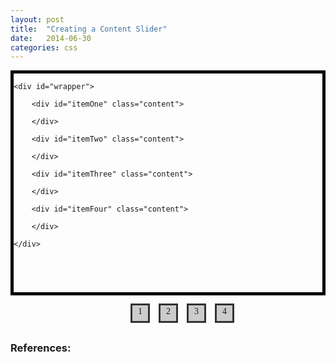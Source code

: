 ```yaml
---
layout: post
title:  "Creating a Content Slider"
date:   2014-06-30 
categories: css 
---
```



<head>
<meta charset="utf-8">
<meta content="stuff, to, help, search, engines, not" name="keywords">
<meta content="What this page is about." name="description">
<meta content="An Interesting Title Goes Here" name="title">
<title>An Interesting Title Goes Here</title>
 
<style>
#wrapper {
    width: 2200px;
    position: relative;
    left: 0px;
}

.content {
    float: left; 
    height: 350px;
    white-space: normal;
    width: 550px;
} 

#contentContainer {
    widith: 550px;
    height: 350px;
    border: 5px black solid;
    overflow: hidden;
}

#itemOne {
    background-color: #ADFF2F;
}

#itemTwo {
    background-color: #FF7F50;
}

#itemThree {
    background-color: #1E90FF;
}

#itemFour {
    background-color: #DC143C;
}

#navLinks {
    text-align: center;
    width: 550px;
}

#navLinks ul {
    margin: 0px;
    padding: 0px;
    display: inline-block;
    margin-top: 6px;
}

#navLinks ul li {
    font-family: Cambria, Cochin, Georgia, Times, "Times New Roman", serif;
    float: left;
    width: 25px;
    height: 23px;
    text-align: center;
    margin: 10px;
    list-style: none;
    cursor: pointer;
    background-color: #CCCCCC;
    outline: #333 solid 3px;
    padding-top: 2px;
}

#navLinks ul li:hover {
    background-color: #FFFF00;
}

#navLinks ul li.active {
    background-color: #333333;
    color: #FFFFFF;
    outline-width: 7px;
}

#navLinks ul li.active:hover {
    background-color: #484848;
    color: #FFFFFF;
}
</style>

<script type="text/javascript">
var links = document.querySelectorAll(".itemLinks");
var wrapper = document.querySelector("#wrapper");
 
for (var i = 0; i < links.length; i++) {
    var link = links[i];
    link.addEventListener('click', setPosition, false);
}
 
addClass(links[0], "active");
 
function setPosition(e) {
    removeActiveLinks();
 
    var clickedLink = e.target;
    addClass(clickedLink, "active");
     
    var position = clickedLink.getAttribute("data-pos");
    wrapper.style.left = position;
}
 
function removeActiveLinks() {
    for (var i = 0; i < links.length; i++) {
        removeClass(links[i], "active");
    }
}
 
function addClass(element, classToAdd) {
    var currentClassValue = element.className;
      
    if (currentClassValue.indexOf(classToAdd) == -1) {
        if ((currentClassValue == null) || (currentClassValue === "")) {
            element.className = classToAdd;
        } else {
            element.className += " " + classToAdd;
        }
    }
}
 
function removeClass(element, classToRemove) {
    var currentClassValue = element.className;
      
    // removing a class value when there is more than one class value present
    // and the class you want to remove is not the first one
    if (currentClassValue.indexOf(" " + classToRemove) != -1) {
        element.className = element.className.replace(" " + classToRemove, "");
        return;
    }
      
    // removing the first class value when there is more than one class
    // value present
    if (currentClassValue.indexOf(classToRemove + " ") != -1) {
        element.className = element.className.replace(classToRemove + " ", "");
        return;
    }
      
    // removing the first class value when there is only one class value
    // present
    if (currentClassValue.indexOf(classToRemove) != -1) {
        element.className = element.className.replace(classToRemove, "");
        return;
    }
}
</script>


</head>
 
<body>

<div id="contentContainer">

    <div id="wrapper">

        <div id="itemOne" class="content">

        </div>

        <div id="itemTwo" class="content">
 
        </div>

        <div id="itemThree" class="content">
 
        </div>

        <div id="itemFour" class="content">
 
        </div>

    </div>

</div>
 
<div id="navLinks">
    <ul>
        <li class="itemLinks" data-pos="0px">1</li>
        <li class="itemLinks" data-pos="-550px">2</li>
        <li class="itemLinks" data-pos="-1100px">3</li>
        <li class="itemLinks" data-pos="-1650px">4</li>
    </ul>
</div>
 
<script>
 
</script>

</body>








### References: 
